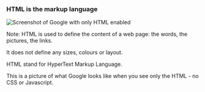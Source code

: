 ### **HTML** is the markup language

![Screenshot of Google with only HTML enabled](/Building-the-Web/slideshow/images/google_html.png)

Note:
HTML is used to define the content of a web page: the words, the pictures, the links.

It does not define any sizes, colours or layout.

HTML stand for HyperText Markup Language.

This is a picture of what Google looks like when you see only the HTML - no CSS or Javascript.